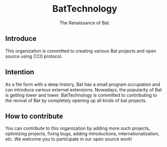 # <div align="center">BatTechnology</div>
<div align="center">The Renaissance of Bat.</div>

## Introduce
This organization is committed to creating various Bat projects and open source using CC0 protocol.

## Intention
As a file form with a deep history, Bat has a small program occupation and can introduce various external extensions. Nowadays, the popularity of Bat is getting lower and lower. BatTechnology is committed to contributing to the revival of Bat by completely opening up all kinds of bat projects.

## How to contribute
You can contribute to this organization by adding more such projects, optimizing projects, fixing bugs, adding introductions, internationalization, etc. We welcome you to participate in our open source work!
